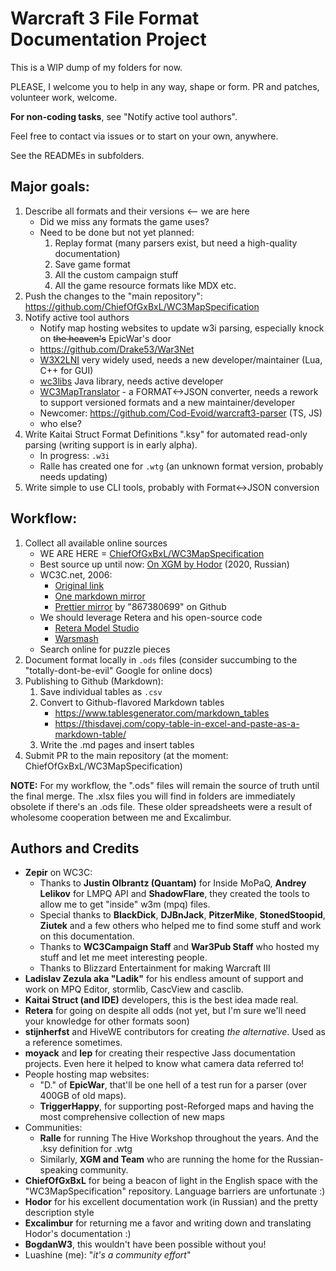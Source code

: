 # Warcraft 3 File Format Documentation Project

This is a WIP dump of my folders for now.

PLEASE, I welcome you to help in any way, shape or form. PR and patches, volunteer work, welcome.

**For non-coding tasks**, see "Notify active tool authors".

Feel free to contact via issues or to start on your own, anywhere.

See the READMEs in subfolders.

## Major goals:

1. Describe all formats and their versions <-- we are here
	- Did we miss any formats the game uses?
	- Need to be done but not yet planned:
		1. Replay format (many parsers exist, but need a high-quality documentation)
		2. Save game format
		3. All the custom campaign stuff
		4. All the game resource formats like MDX etc.
2. Push the changes to the "main repository": https://github.com/ChiefOfGxBxL/WC3MapSpecification
4. Notify active tool authors
	- Notify map hosting websites to update w3i parsing, especially knock on ~~the heaven's~~ EpicWar's door
	- https://github.com/Drake53/War3Net
	- [W3X2LNI](https://github.com/sumneko/w3x2lni) very widely used, needs a new developer/maintainer (Lua, C++ for GUI)
	- [wc3libs](https://github.com/inwc3/wc3libs) Java library, needs active developer
	- [WC3MapTranslator](https://github.com/ChiefOfGxBxL/WC3MapTranslator) - a FORMAT<->JSON converter,
	needs a rework to support versioned formats and a new maintainer/developer
	- Newcomer: https://github.com/Cod-Evoid/warcraft3-parser (TS, JS)
	- who else?
5. Write Kaitai Struct Format Definitions ".ksy" for automated read-only parsing
(writing support is in early alpha).
	- In progress: `.w3i`
	- Ralle has created one for `.wtg` (an unknown format version, probably needs updating)
6. Write simple to use CLI tools, probably with Format<->JSON conversion

## Workflow:

1. Collect all available online sources
	- WE ARE HERE = [ChiefOfGxBxL/WC3MapSpecification](https://github.com/ChiefOfGxBxL/WC3MapSpecification)
	- Best source up until now: [On XGM by Hodor](https://xgm.guru/p/wc3/w3-file-format) (2020, Russian)
	- WC3C.net, 2006:
		- [Original link](https://web.archive.org/web/20140514131031/http://www.wc3c.net:80/tools/specs/)
		- [One markdown mirror](https://github.com/SimonMossmyr/w3x-spec)
		- [Prettier mirror](https://867380699.github.io/blog/2019/05/09/W3X_Files_Format) by "867380699" on Github
	- We should leverage Retera and his open-source code
		- [Retera Model Studio](https://github.com/Retera/ReterasModelStudio)
		- [Warsmash](https://github.com/Retera/WarsmashModEngine)
	- Search online for puzzle pieces
2. Document format locally in `.ods` files
(consider succumbing to the "totally-dont-be-evil" Google for online docs)
3. Publishing to Github (Markdown):
	1. Save individual tables as `.csv`
	2. Convert to Github-flavored Markdown tables
		- https://www.tablesgenerator.com/markdown_tables
		- https://thisdavej.com/copy-table-in-excel-and-paste-as-a-markdown-table/
	3. Write the .md pages and insert tables
4. Submit PR to the main repository (at the moment: ChiefOfGxBxL/WC3MapSpecification)

**NOTE:** For my workflow, the ".ods" files will remain the source of truth until the final merge.
The .xlsx files you will find in folders are immediately obsolete if there's an .ods file.
These older spreadsheets were a result of wholesome cooperation between me and Excalimbur.

## Authors and Credits

- **Zepir** on WC3C:
	- Thanks to **Justin Olbrantz (Quantam)** for Inside MoPaQ, **Andrey Lelikov** for LMPQ API and
	**ShadowFlare**, they created the tools to allow me to get "inside" w3m (mpq) files.
	- Special thanks to **BlackDick**, **DJBnJack**, **PitzerMike**, **StonedStoopid**, **Ziutek**
	and a few others who helped me to find some stuff and work on this documentation.
	- Thanks to **WC3Campaign Staff** and **War3Pub Staff** who hosted my stuff
	and let me meet interesting people.
	- Thanks to Blizzard Entertainment for making Warcraft III
- **Ladislav Zezula aka "Ladik"** for his endless amount of support and work on MPQ Editor, stormlib,
CascView and casclib.
- **Kaitai Struct (and IDE)** developers, this is the best idea made real.
- **Retera** for going on despite all odds (not yet, but I'm sure we'll need your knowledge for other
formats soon)
- **stijnherfst** and HiveWE contributors for creating *the alternative*. Used as a reference sometimes.
- **moyack** and **lep** for creating their respective Jass documentation projects.
Even here it helped to know what camera data referred to!
- People hosting map websites:
	- "D." of **EpicWar**, that'll be one hell of a test run for a parser (over 400GB of old maps).
	- **TriggerHappy**, for supporting post-Reforged maps and having the most comprehensive collection
	of new maps
- Communities:
	- **Ralle** for running The Hive Workshop throughout the years. And the .ksy definition for .wtg
	- Similarly, **XGM and Team** who are running the home for the Russian-speaking community.
- **ChiefOfGxBxL** for being a beacon of light in the English space with the "WC3MapSpecification" repository.
Language barriers are unfortunate :)
- **Hodor** for his excellent documentation work (in Russian) and the pretty description style
- **Excalimbur** for returning me a favor and writing down and translating Hodor's documentation :)
- **BogdanW3**, this wouldn't have been possible without you!
- Luashine (me): "*it's a community effort*"
